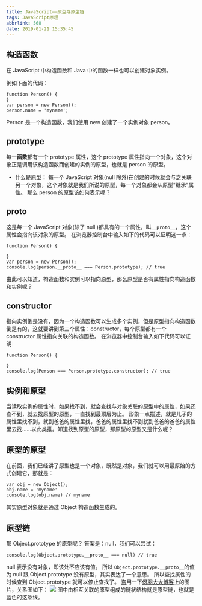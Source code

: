 ```yaml
---
title: JavaScript——原型与原型链
tags: JavaScript原理
abbrlink: 568
date: 2019-01-21 15:35:45
---
```


## 构造函数

在 JavaScript 中构造函数和 Java 中的函数一样也可以创建对象实例。

<!-- more -->

例如下面的代码：

```
function Person() {
}
var person = new Person();
person.name = 'myname';
```

Person 是一个构造函数，我们使用 new 创建了一个实例对象 person。

## prototype

每一**函数**都有一个 prototype 属性，这个 prototype 属性指向一个对象，这个对象正是调用该构造函数而创建的实例的原型，也就是 person 的原型。

- 什么是原型：
  每一个 JavaScript 对象(null 除外)在创建的时候就会与之关联另一个对象，这个对象就是我们所说的原型，每一个对象都会从原型"继承"属性。
  那么 person 的原型该如何表示呢？

## **proto**

这是每一个 JavaScript 对象(除了 null )都具有的一个属性，叫`__proto__`，这个属性会指向该对象的原型。
在浏览器控制台中输入如下的代码可以证明这一点：

```
function Person() {

}
var person = new Person();
console.log(person.__proto__ === Person.prototype); // true
```

由此可以知道，构造函数和实例可以指向原型，那么原型是否有属性指向构造函数和实例呢？

## constructor

指向实例倒是没有，因为一个构造函数可以生成多个实例，但是原型指向构造函数倒是有的，这就要讲到第三个属性：constructor，每个原型都有一个 constructor 属性指向关联的构造函数。
在浏览器中控制台输入如下代码可以证明

```
function Person() {

}
console.log(Person === Person.prototype.constructor); // true
```

## 实例和原型

当读取实例的属性时，如果找不到，就会查找与对象关联的原型中的属性，如果还查不到，就去找原型的原型，一直找到最顶层为止。
形象一点描述，就是儿子的属性里找不到，就到爸爸的属性里找，爸爸的属性里找不到就到爸爸的爸爸的属性里去找……以此类推。知道找到原型的原型，那原型的原型又是什么呢？

## 原型的原型

在前面，我们已经讲了原型也是一个对象，既然是对象，我们就可以用最原始的方式创建它，那就是：

```
var obj = new Object();
obj.name = 'myname'
console.log(obj.name) // myname
```

其实原型对象就是通过 Object 构造函数生成的。

## 原型链

那 Object.prototype 的原型呢？
答案是：null，我们可以尝试：

```
console.log(Object.prototype.__proto__ === null) // true
```

null 表示没有对象，即该处不应该有值。
所以 `Object.prototype.__proto__`的值为 null 跟 Object.prototype 没有原型，其实表达了一个意思。
所以查找属性的时候查到 Object.prototype 就可以停止查找了。
盗用一下[伢羽大大博客](https://github.com/mqyqingfeng/Blog/issues/2)上的图片，关系图如下：
![](http://ww1.sinaimg.cn/large/005ZR24Xgy1g0ry7z7s96j30mm0k276k.jpg)
图中由相互关联的原型组成的链状结构就是原型链，也就是蓝色的这条线。

